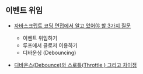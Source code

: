 ## 이벤트 위임

- [자바스크립트 코딩 면접에서 알고 있어야 할 3가지 질문](https://joshua1988.github.io/web-development/javascript/javascript-interview-3questions/)

  - 이벤트 위임하기
  - 루프에서 클로저 이용하기
  - 디바운싱 (Debouncing)

- [디바운스(Debounce)와 스로틀(Throttle ) 그리고 차이점](https://webclub.tistory.com/607)
